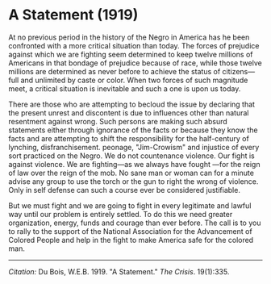 <!--
title:   A Statement
author:  Du Bois, W.E.B.
journal: The Crisis
year:    1919
volume:  19
issue:   1
pages:   335
-->
# A Statement (1919)

At no previous period in the history of the Negro in America has he been confronted with a more critical situation than today. The forces of prejudice against which we are fighting seem determined to keep twelve millions of Americans in that bondage of prejudice because of race, while those twelve millions are determined as never before to achieve the status of citizens—full and unlimited by caste or color. When two forces of such magnitude meet, a critical situation is inevitable and such a one is upon us today.

There are those who are attempting to becloud the issue by declaring that the present unrest and discontent is due to influences other than natural resentment against wrong. Such persons are making such absurd statements either through ignorance of the facts or because they know the facts and are attempting to shift the responsibility for the half-century of lynching, disfranchisement. peonage, "Jim-Crowism" and injustice of every sort practiced on the Negro. We do not countenance violence. Our fight is against violence. We are fighting—as we always have fought —for the reign of law over the reign of the mob. No sane man or woman
can for a minute advise any group to use the torch or the gun to right the wrong of violence. Only in self defense can such a course ever be considered justifiable.

But we must fight and we are going to fight in every legitimate and lawful way until our problem is entirely settled. To do this we need greater organization, energy, funds and courage than ever before. The call is to you to rally to the support of the National Association for the Advancement of Colored People and help in the fight to make America safe for the colored man.

______________
*Citation:* Du Bois, W.E.B. 1919. "A Statement." *The Crisis*. 19(1):335.